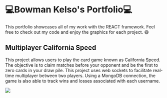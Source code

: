 # 💻Bowman Kelso's Portfolio💻
This portfolio showcases all of my work with the REACT framework. Feel free to check out my code and enjoy the graphics for each project. :smile:


## Multiplayer California Speed
This project allows users to play the card game known as California Speed. The objective is to claim matches before your opponent and be the first to zero cards in your draw pile. This project uses web sockets to facilitate real-time multiplayer between two players. Using a MongoDB connection, the game is also able to track wins and losses associated with each username.

![](https://github.com/Bowman-Kelso/Portfolio/blob/main/media/CaliforniaSpeed.gif)
